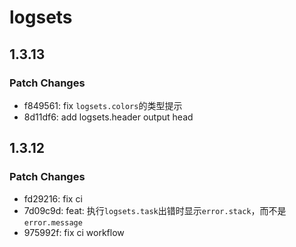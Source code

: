 # logsets

## 1.3.13

### Patch Changes

- f849561: fix `logsets.colors`的类型提示
- 8d11df6: add logsets.header output head

## 1.3.12

### Patch Changes

- fd29216: fix ci
- 7d09c9d: feat: 执行`logsets.task`出错时显示`error.stack`，而不是`error.message`
- 975992f: fix ci workflow
